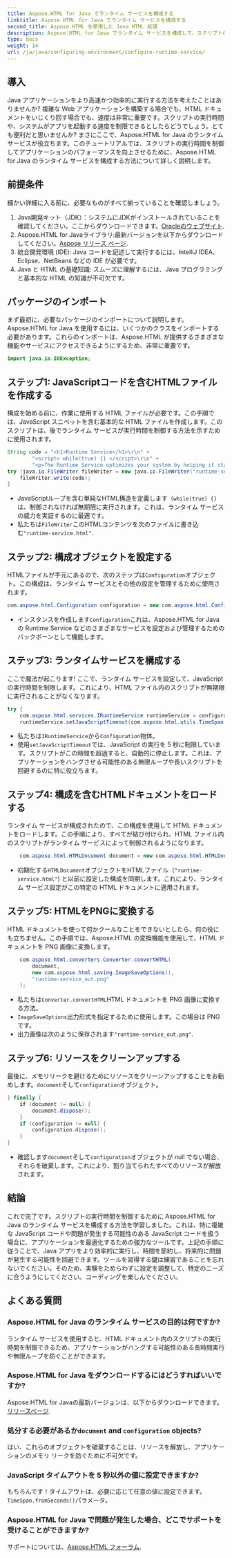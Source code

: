 ```yaml
---
title: Aspose.HTML for Java でランタイム サービスを構成する
linktitle: Aspose.HTML for Java でランタイム サービスを構成する
second_title: Aspose.HTML を使用した Java HTML 処理
description: Aspose.HTML for Java でランタイム サービスを構成して、スクリプトの実行を最適化し、無限ループを防ぎ、アプリケーションのパフォーマンスを向上させる方法を学習します。
type: docs
weight: 14
url: /ja/java/configuring-environment/configure-runtime-service/
---
```

## 導入
Java アプリケーションをより高速かつ効率的に実行する方法を考えたことはありませんか? 複雑な Web アプリケーションを構築する場合でも、HTML ドキュメントをいじくり回す場合でも、速度は非常に重要です。スクリプトの実行時間や、システムがアプリを起動する速度を制限できるとしたらどうでしょう。とても便利だと思いませんか? まさにここで、Aspose.HTML for Java のランタイム サービスが役立ちます。このチュートリアルでは、スクリプトの実行時間を制御してアプリケーションのパフォーマンスを向上させるために、Aspose.HTML for Java のランタイム サービスを構成する方法について詳しく説明します。
## 前提条件
細かい詳細に入る前に、必要なものがすべて揃っていることを確認しましょう。 
1.  Java開発キット（JDK）：システムにJDKがインストールされていることを確認してください。ここからダウンロードできます。[Oracleのウェブサイト](https://www.oracle.com/java/technologies/javase-downloads.html).
2. Aspose.HTML for Javaライブラリ:最新バージョンを以下からダウンロードしてください。[Aspose リリース ページ](https://releases.aspose.com/html/java/). 
3. 統合開発環境 (IDE): Java コードを記述して実行するには、IntelliJ IDEA、Eclipse、NetBeans などの IDE が必要です。
4. Java と HTML の基礎知識: スムーズに理解するには、Java プログラミングと基本的な HTML の知識が不可欠です。

## パッケージのインポート
まず最初に、必要なパッケージのインポートについて説明します。Aspose.HTML for Java を使用するには、いくつかのクラスをインポートする必要があります。これらのインポートは、Aspose.HTML が提供するさまざまな機能やサービスにアクセスできるようにするため、非常に重要です。
```java
import java.io.IOException;
```

## ステップ1: JavaScriptコードを含むHTMLファイルを作成する
構成を始める前に、作業に使用する HTML ファイルが必要です。この手順では、JavaScript スニペットを含む基本的な HTML ファイルを作成します。このスクリプトは、後でランタイム サービスが実行時間を制御する方法を示すために使用されます。
```java
String code = "<h1>Runtime Service</h1>\r\n" +
		"<script> while(true) {} </script>\r\n" +
		"<p>The Runtime Service optimizes your system by helping it start apps and programs faster.</p>\r\n";
try (java.io.FileWriter fileWriter = new java.io.FileWriter("runtime-service.html")) {
	fileWriter.write(code);
}
```

- JavaScriptループを含む単純なHTML構造を定義します（`while(true) {}`は、制御されなければ無期限に実行されます。これは、ランタイム サービスの威力を実証するのに最適です。
- 私たちは`FileWriter`このHTMLコンテンツを次のファイルに書き込む`"runtime-service.html"`.
## ステップ2: 構成オブジェクトを設定する
HTMLファイルが手元にあるので、次のステップは`Configuration`オブジェクト。この構成は、ランタイム サービスとその他の設定を管理するために使用されます。
```java
com.aspose.html.Configuration configuration = new com.aspose.html.Configuration();
```

- インスタンスを作成します`Configuration`これは、Aspose.HTML for Java の Runtime Service などのさまざまなサービスを設定および管理するためのバックボーンとして機能します。
## ステップ3: ランタイムサービスを構成する
ここで魔法が起こります! ここで、ランタイム サービスを設定して、JavaScript の実行時間を制限します。これにより、HTML ファイル内のスクリプトが無期限に実行されることがなくなります。
```java
try {
	com.aspose.html.services.IRuntimeService runtimeService = configuration.getService(com.aspose.html.services.IRuntimeService.class);
	runtimeService.setJavaScriptTimeout(com.aspose.html.utils.TimeSpan.fromSeconds(5));
```

- 私たちは`IRuntimeService`から`Configuration`物体。
- 使用`setJavaScriptTimeout`では、JavaScript の実行を 5 秒に制限しています。スクリプトがこの時間を超過すると、自動的に停止します。これは、アプリケーションをハングさせる可能性のある無限ループや長いスクリプトを回避するのに特に役立ちます。
## ステップ4: 構成を含むHTMLドキュメントをロードする
ランタイム サービスが構成されたので、この構成を使用して HTML ドキュメントをロードします。この手順により、すべてが結び付けられ、HTML ファイル内のスクリプトがランタイム サービスによって制御されるようになります。
```java
	com.aspose.html.HTMLDocument document = new com.aspose.html.HTMLDocument("runtime-service.html", configuration);
```

- 初期化する`HTMLDocument`オブジェクトをHTMLファイル（`"runtime-service.html"`) と以前に設定した構成を同期します。これにより、ランタイム サービス設定がこの特定の HTML ドキュメントに適用されます。
## ステップ5: HTMLをPNGに変換する
HTML ドキュメントを使って何かクールなことをできないとしたら、何の役にも立ちません。この手順では、Aspose.HTML の変換機能を使用して、HTML ドキュメントを PNG 画像に変換します。
```java
	com.aspose.html.converters.Converter.convertHTML(
		document,
		new com.aspose.html.saving.ImageSaveOptions(),
		"runtime-service_out.png"
	);
```

- 私たちは`Converter.convertHTML`HTML ドキュメントを PNG 画像に変換する方法。
- `ImageSaveOptions`出力形式を指定するために使用します。この場合は PNG です。
- 出力画像は次のように保存されます`"runtime-service_out.png"`.
## ステップ6: リソースをクリーンアップする
最後に、メモリリークを避けるためにリソースをクリーンアップすることをお勧めします。`document`そして`configuration`オブジェクト。
```java
} finally {
	if (document != null) {
		document.dispose();
	}
	if (configuration != null) {
		configuration.dispose();
	}
}
```

- 確認します`document`そして`configuration`オブジェクトが null でない場合、それらを破棄します。これにより、割り当てられたすべてのリソースが解放されます。

## 結論
これで完了です。スクリプトの実行時間を制御するために Aspose.HTML for Java のランタイム サービスを構成する方法を学習しました。これは、特に複雑な JavaScript コードや問題が発生する可能性のある JavaScript コードを扱う場合に、アプリケーションを最適化するための強力なツールです。上記の手順に従うことで、Java アプリをより効率的に実行し、時間を節約し、将来的に問題が発生する可能性を回避できます。ツールを習得する鍵は練習であることを忘れないでください。そのため、実験をためらわずに設定を調整して、特定のニーズに合うようにしてください。コーディングを楽しんでください。
## よくある質問
### Aspose.HTML for Java のランタイム サービスの目的は何ですか?  
ランタイム サービスを使用すると、HTML ドキュメント内のスクリプトの実行時間を制御できるため、アプリケーションがハングする可能性のある長時間実行や無限ループを防ぐことができます。
### Aspose.HTML for Java をダウンロードするにはどうすればいいですか?  
 Aspose.HTML for Javaの最新バージョンは、以下からダウンロードできます。[リリースページ](https://releases.aspose.com/html/java/).
### 処分する必要があるか`document` and `configuration` objects?  
はい、これらのオブジェクトを破棄することは、リソースを解放し、アプリケーションのメモリ リークを防ぐために不可欠です。
### JavaScript タイムアウトを 5 秒以外の値に設定できますか?  
もちろんです！タイムアウトは、必要に応じて任意の値に設定できます。`TimeSpan.fromSeconds()`パラメータ。
### Aspose.HTML for Java で問題が発生した場合、どこでサポートを受けることができますか?  
サポートについては、[Aspose.HTML フォーラム](https://forum.aspose.com/c/html/29).